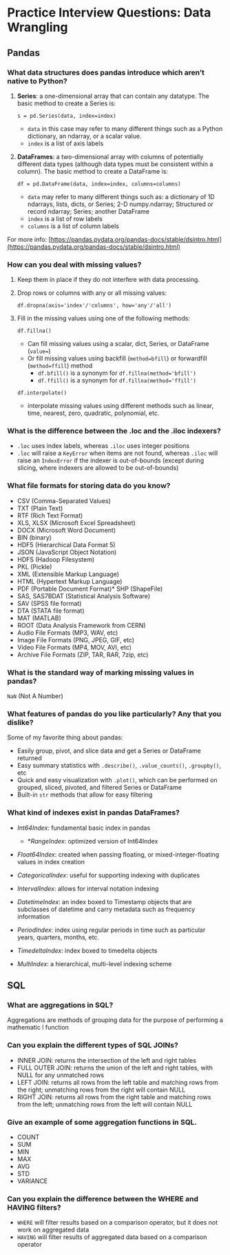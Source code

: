 # Practice Interview Questions: Data Wrangling## Pandas### What data structures does pandas introduce which aren’t native to Python?1. **Series**: a one-dimensional array that can contain any datatype.The basic method to create a Series is:    `s = pd.Series(data, index=index)`    *  `data` in this case may refer to many different things such as a Python dictionary, an ndarray, or a scalar value.    * `index` is a list of axis labels2. **DataFrames**: a two-dimensional array with columns of potentially different data types (although data types must be consistent within a column). The basic method to create a DataFrame is:        `df = pd.DataFrame(data, index=index, columns=columns)`    * `data` may refer to many different things such as: a dictionary of 1D ndarrays, lists, dicts, or Series; 2-D numpy.ndarray; Structured or record ndarray;  Series; another DataFrame    * `index` is a list of row labels    * `columns` is a list of column labelsFor more info: [https://pandas.pydata.org/pandas-docs/stable/dsintro.html](https://pandas.pydata.org/pandas-docs/stable/dsintro.html)### How can you deal with missing values?1. Keep them in place if they do not interfere with data processing.1. Drop rows or columns with any or all missing values:     `df.dropna(axis='index'/'columns', how='any'/'all')`1. Fill in the missing values using one of the following methods:    `df.fillna()`    * Can fill missing values using a scalar, dict, Series, or DataFrame (`value=`)    * Or fill missing values using backfill (`method=bfill`) or forwardfill (`method=ffill`) method            * `df.bfill()` is a synonym for `df.fillna(method='bfill')`        * `df.ffill()` is a synonym for `df.fillna(method='ffill')`    `df.interpolate()`    *  interpolate missing values using different methods such as linear, time,  nearest, zero, quadratic, polynomial, etc.### What is the difference between the .loc and the .iloc indexers?*  `.loc` uses index labels, whereas `.iloc` uses integer positions * `.loc` will raise a `KeyError` when items are not found, whereas `.iloc` will raise an `IndexError` if the indexer is out-of-bounds (except during slicing, where indexers are allowed to be out-of-bounds)### What file formats for storing data do you know?* CSV (Comma-Separated Values)* TXT (Plain Text)* RTF (Rich Text Format)* XLS, XLSX (Microsoft Excel Spreadsheet)* DOCX (Microsoft Word Document)* BIN (binary)* HDF5 (Hierarchical Data Format 5)* JSON (JavaScript Object Notation)* HDFS (Hadoop Filesystem)* PKL (Pickle)* XML (Extensible Markup Language)* HTML (Hypertext Markup Language)* PDF (Portable Document Format)* SHP (ShapeFile)* SAS, SAS7BDAT (Statistical Analysis Software)* SAV (SPSS file format)* DTA (STATA file format)* MAT (MATLAB)* ROOT (Data Analysis Framework from CERN)* Audio File Formats (MP3, WAV, etc) * Image File Formats (PNG, JPEG, GIF, etc)* Video File Formats (MP4, MOV, AVI, etc)* Archive File Formats (ZIP, TAR, RAR, 7zip, etc)### What is the standard way of marking missing values in pandas?`NaN` (Not A Number)### What features of pandas do you like particularly? Any that you dislike? Some of my favorite thing about pandas: * Easily group, pivot, and slice data and get a Series or DataFrame returned* Easy summary statistics with `.describe()`, `.value_counts()`, `.groupby()`, etc* Quick and easy visualization with `.plot()`, which can be performed on grouped, sliced, pivoted, and filtered Series or DataFrame* Built-in `str` methods that allow for easy filtering### What kind of indexes exist in pandas DataFrames?* *Int64Index*: fundamental basic index in pandas    * **RangeIndex*: optimized version of Int64Index* *Float64Index*: created when passing floating, or mixed-integer-floating values in index creation* *CategoricalIndex*:  useful for supporting indexing with duplicates* *IntervalIndex*: allows for interval notation indexing* *DatetimeIndex*: an index boxed to Timestamp objects that are subclasses of datetime and carry metadata such as frequency information* *PeriodIndex*: index using regular periods in time such as particular years, quarters, months, etc.* *TimedeltaIndex*: index boxed to timedelta objects* *MultiIndex*: a hierarchical, multi-level indexing scheme## SQL### What are aggregations in SQL?Aggregations are methods of grouping data for the purpose of performing a mathematic l function### Can you explain the different types of SQL JOINs?* INNER JOIN: returns the intersection of the left and right tables* FULL OUTER JOIN: returns the union of the left and right tables, with NULL for any unmatched rows* LEFT JOIN: returns all rows from the left table and matching rows from the right; unmatching rows from the right will contain NULL* RIGHT JOIN: returns all rows from the right table and matching rows from the left; unmatching rows from the left will contain NULL### Give an example of some aggregation functions in SQL.* COUNT* SUM* MIN* MAX* AVG* STD* VARIANCE### Can you explain the difference between the WHERE and HAVING filters?* `WHERE` will filter results based on a comparison operator, but it does not work on aggregated data* `HAVING` will filter results of aggregated data based on a comparison operator